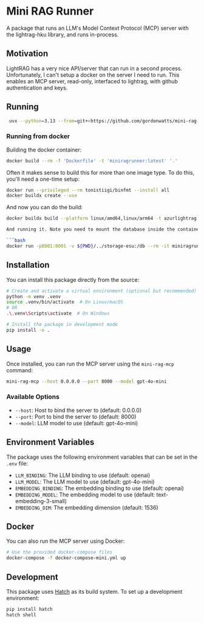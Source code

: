 # Mini RAG Runner

A package that runs an LLM's Model Context Protocol (MCP) server with the lightrag-hku library, and runs in-process.

## Motivation

LightRAG has a very nice API/server that can run in a second process. Unfortunately, I can't setup a docker on the server I need to run. This enables an MCP server, read-only, interfaced to lightrag, with github authentication and keys.

## Running

```bash
 uvx --python=3.13 --from=git+<https://github.com/gordonwatts/mini-rag-runner.git@main> mini-rag-mcp
```

### Running from docker

Building the docker container:

```bash
docker build --rm -f 'Dockerfile' -t 'miniragrunner:latest' '.' 
```

Often it makes sense to build this for more than one image type. To do this, you'll need a one-time setup:

```bash
docker run --privileged --rm tonistiigi/binfmt --install all
docker buildx create --use
```

And now you can do the build:

```bash
docker buildx build --platform linux/amd64,linux/arm64 -t azurlightrag:latest .

And running it. Note you need to mount the database inside the container (somehow).

```bash
docker run -p8001:8001 -v ${PWD}/../storage-esu:/db --rm -it miniragrunner:latest --rag-db /db --openai-key <api-key>
```

## Installation

You can install this package directly from the source:

```bash
# Create and activate a virtual environment (optional but recommended)
python -m venv .venv
source .venv/bin/activate  # On Linux/macOS
# OR
.\.venv\Scripts\activate  # On Windows

# Install the package in development mode
pip install -e .
```

## Usage

Once installed, you can run the MCP server using the `mini-rag-mcp` command:

```bash
mini-rag-mcp --host 0.0.0.0 --port 8000 --model gpt-4o-mini
```

### Available Options

- `--host`: Host to bind the server to (default: 0.0.0.0)
- `--port`: Port to bind the server to (default: 8000)
- `--model`: LLM model to use (default: gpt-4o-mini)

## Environment Variables

The package uses the following environment variables that can be set in the `.env` file:

- `LLM_BINDING`: The LLM binding to use (default: openai)
- `LLM_MODEL`: The LLM model to use (default: gpt-4o-mini)
- `EMBEDDING_BINDING`: The embedding binding to use (default: openai)
- `EMBEDDING_MODEL`: The embedding model to use (default: text-embedding-3-small)
- `EMBEDDING_DIM`: The embedding dimension (default: 1536)

## Docker

You can also run the MCP server using Docker:

```bash
# Use the provided docker-compose files
docker-compose -f docker-compose-mini.yml up
```

## Development

This package uses [Hatch](https://hatch.pypa.io/) as its build system. To set up a development environment:

```bash
pip install hatch
hatch shell
```
